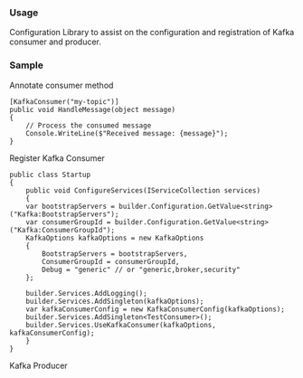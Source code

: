 ﻿### Usage
Configuration Library to assist on the configuration and registration of Kafka consumer and producer.


### Sample

Annotate consumer method
```
[KafkaConsumer("my-topic")]
public void HandleMessage(object message)
{
    // Process the consumed message
    Console.WriteLine($"Received message: {message}");
}
```

Register Kafka Consumer
```
public class Startup
{
    public void ConfigureServices(IServiceCollection services)
    {
	var bootstrapServers = builder.Configuration.GetValue<string>("Kafka:BootstrapServers");
	var consumerGroupId = builder.Configuration.GetValue<string>("Kafka:ConsumerGroupId");
	KafkaOptions kafkaOptions = new KafkaOptions
	{
	    BootstrapServers = bootstrapServers,
	    ConsumerGroupId = consumerGroupId,
	    Debug = "generic" // or "generic,broker,security"
	};

	builder.Services.AddLogging();
	builder.Services.AddSingleton(kafkaOptions);
	var kafkaConsumerConfig = new KafkaConsumerConfig(kafkaOptions);
	builder.Services.AddSingleton<TestConsumer>();
	builder.Services.UseKafkaConsumer(kafkaOptions, kafkaConsumerConfig);
    }
}
```

Kafka Producer
```

```
